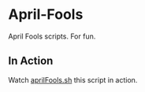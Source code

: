 # April-Fools

April Fools scripts.  For fun.

## In Action
Watch [aprilFools.sh](https://asciinema.org/a/8597) this script in action.
